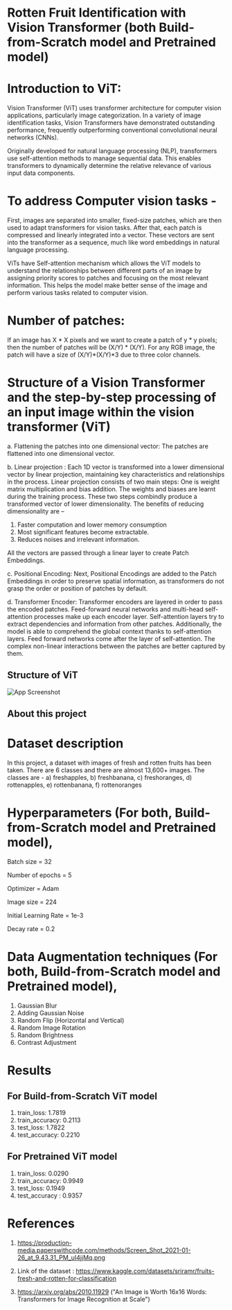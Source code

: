 # Rotten Fruit Identification with Vision Transformer (both Build-from-Scratch model and Pretrained model)

# Introduction to ViT: 

Vision Transformer (ViT) uses transformer architecture for computer vision applications, particularly image categorization. In a variety of image identification tasks, Vision Transformers have demonstrated outstanding performance, frequently outperforming conventional convolutional neural networks (CNNs).

Originally developed for natural language processing (NLP), transformers use self-attention methods to manage sequential data. This enables transformers to dynamically determine the relative relevance of various input data components.

# To address Computer vision tasks - 
First, images are separated into smaller, fixed-size patches, which are then used to adapt transformers for vision tasks. After that, each patch is compressed and linearly integrated into a vector. These vectors are sent into the transformer as a sequence, much like word embeddings in natural language processing.

ViTs have Self-attention mechanism which allows the ViT models to understand the relationships between different parts of an image by assigning priority scores to patches and focusing on the most relevant information. This helps the model make better sense of the image and perform various tasks related to computer vision. 

# Number of patches:

If an image has X * X pixels and we want to create a patch of y * y pixels; then the number of patches will be (X/Y) * (X/Y). For any RGB image, the patch will have a size of (X/Y)*(X/Y)*3 due to three color channels. 
# Structure of a Vision Transformer and the step-by-step processing of an input image within the vision transformer (ViT)
a. Flattening the patches into one dimensional vector:
The patches are flattened into one dimensional vector.

b. Linear projection :
Each 1D vector is transformed into a lower dimensional vector by linear projection, maintaining key characteristics and relationships in the process. Linear projection consists of two main steps: One is weight matrix multiplication and bias addition. The weights and biases are learnt during the training process. These two steps combindly produce a transformed vector of lower dimensionality. The benefits of reducing dimensionality are –
1.	Faster computation and lower memory consumption
2.	Most significant features become extractable.
3.	Reduces noises and irrelevant information.

All the vectors are passed through a linear layer to create Patch Embeddings.

c. Positional Encoding:
Next, Positional Encodings are added to the Patch Embeddings in order to preserve spatial information, as transformers do not grasp the order or position of patches by default.

d. Transformer Encoder:
Transformer encoders are layered in order to pass the encoded patches. Feed-forward neural networks and multi-head self-attention processes make up each encoder layer. Self-attention layers try to extract dependencies and information from other patches. Additionally, the model is able to comprehend the global context thanks to self-attention layers. Feed forward networks come after the layer of self-attention. The complex non-linear interactions between the patches are better captured by them. 





## Structure of ViT

![App Screenshot](https://production-media.paperswithcode.com/methods/Screen_Shot_2021-01-26_at_9.43.31_PM_uI4jjMq.png)


## About this project
# Dataset description
In this project, a dataset with images of fresh and rotten fruits has been taken. There are 6 classes and there are almost 13,600+ images. The classes are -
a) freshapples,
b) freshbanana,
c) freshoranges,
d) rottenapples,
e) rottenbanana,
f) rottenoranges

# Hyperparameters (For both, Build-from-Scratch model and Pretrained model),

Batch size = 32

Number of epochs = 5

Optimizer = Adam 

Image size = 224

Initial Learning Rate = 1e-3

Decay rate = 0.2

# Data Augmentation techniques (For both, Build-from-Scratch model and Pretrained model),

1. Gaussian Blur
2. Adding Gaussian Noise
3. Random Flip (Horizontal and Vertical)
4. Random Image Rotation
5. Random Brightness
6. Contrast Adjustment

# Results

## For Build-from-Scratch ViT model

1. train_loss: 1.7819 
2. train_accuracy: 0.2113 
3. test_loss: 1.7822 
4. test_accuracy: 0.2210

## For Pretrained ViT model
1. train_loss: 0.0290 
2. train_accuracy: 0.9949 
3. test_loss: 0.1949 
4. test_accuracy : 0.9357

# References
1. https://production-media.paperswithcode.com/methods/Screen_Shot_2021-01-26_at_9.43.31_PM_uI4jjMq.png

2. Link of the dataset : https://www.kaggle.com/datasets/sriramr/fruits-fresh-and-rotten-for-classification

3. https://arxiv.org/abs/2010.11929 ("An Image is Worth 16x16 Words: Transformers for Image Recognition at Scale")



